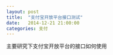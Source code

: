 ```yaml
---
layout: post
title:  "支付宝开放平台接口测试"
date:   2014-12-21 21:00:00
categories: 支付
---
```

主要研究下支付宝开放平台的接口如何使用

